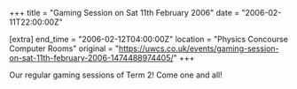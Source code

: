 +++
title = "Gaming Session on Sat 11th February 2006"
date = "2006-02-11T22:00:00Z"

[extra]
end_time = "2006-02-12T04:00:00Z"
location = "Physics Concourse Computer Rooms"
original = "https://uwcs.co.uk/events/gaming-session-on-sat-11th-february-2006-1474488974405/"
+++

Our regular gaming sessions of Term 2\! Come one and all\!

